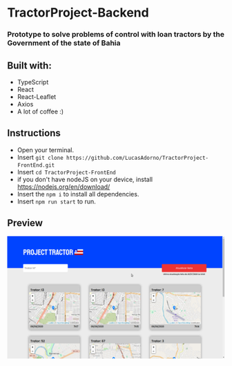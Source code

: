 # TractorProject-Backend
### Prototype to solve problems of control with loan tractors by the Government of the state of Bahia

## Built with:
- TypeScript
- React
- React-Leaflet
- Axios
- A lot of coffee :)

## Instructions
- Open your terminal.
- Insert `git clone https://github.com/LucasAdorno/TractorProject-FrontEnd.git`
- Insert `cd TractorProject-FrontEnd`
- if you don't have nodeJS on your device, install https://nodejs.org/en/download/
- Insert the `npm i` to install all dependencies.
- Insert `npm run start` to run.

## Preview
  <img src="screenshots/screenshot.png" width="800">
